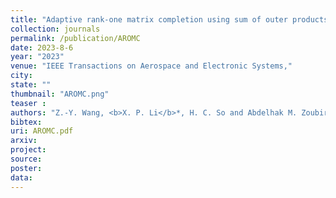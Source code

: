 ```yaml
---
title: "Adaptive rank-one matrix completion using sum of outer products"
collection: journals
permalink: /publication/AROMC
date: 2023-8-6
year: "2023"
venue: "IEEE Transactions on Aerospace and Electronic Systems,"
city: 
state: ""
thumbnail: "AROMC.png"
teaser : 
authors: "Z.-Y. Wang, <b>X. P. Li</b>*, H. C. So and Abdelhak M. Zoubir"
bibtex: 
uri: AROMC.pdf
arxiv: 
project: 
source: 
poster: 
data:
---
```

